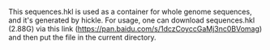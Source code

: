 This sequences.hkl is used as a container for whole genome sequences, and it's generated by hickle. For usage, one can download sequences.hkl (2.88G) via this link (https://pan.baidu.com/s/1dczCoyccGaMj3nc0BVomag) and then put the file in the current directory.
